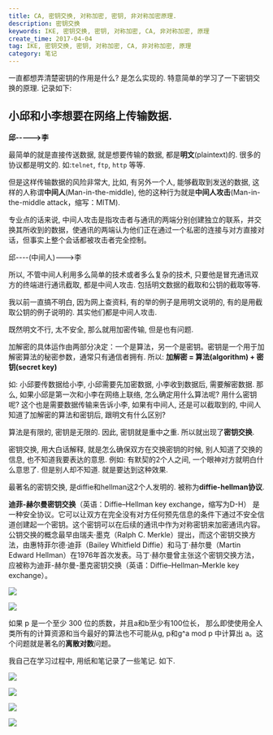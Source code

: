 ```yaml
---
title: CA, 密钥交换, 对称加密, 密钥, 非对称加密原理.
description: 密钥交换
keywords: IKE, 密钥交换, 密钥, 对称加密, CA, 非对称加密, 原理
create_time: 2017-04-04
tag: IKE, 密钥交换, 密钥, 对称加密, CA, 非对称加密, 原理
category: 笔记
---
```


一直都想弄清楚密钥的作用是什么? 是怎么实现的. 特意简单的学习了一下密钥交换的原理. 记录如下:

## 小邱和小李想要在网络上传输数据. 

**邱----->李**

最简单的就是直接传送数据, 就是想要传输的数据, 都是**明文**(plaintext)的. 很多的协议都是明文的. 如:`telnet`, `ftp`, `http` 等等. 

但是这样传输数据的风险非常大, 比如, 有另外一个人, 能够截取到发送的数据, 这样的人称谓**中间人**(Man-in-the-middle), 他的这种行为就是**中间人攻击**(Man-in-the-middle attack，缩写：MITM).

专业点的话来说, 中间人攻击是指攻击者与通讯的两端分别创建独立的联系，并交换其所收到的数据，使通讯的两端认为他们正在通过一个私密的连接与对方直接对话，但事实上整个会话都被攻击者完全控制。

邱----(中间人)--->李

所以, 不管中间人利用多么简单的技术或者多么复杂的技术, 只要他是冒充通讯双方的终端进行通讯截取, 都是中间人攻击. 包括明文数据的截取和公钥的截取等等. 

我以前一直搞不明白, 因为网上查资料, 有的举的例子是用明文说明的, 有的是用截取公钥的例子说明的. 其实他们都是中间人攻击. 



既然明文不行, 太不安全, 那么就用加密传输, 但是也有问题. 

加解密的具体运作由两部分决定：一个是算法，另一个是密钥。密钥是一个用于加解密算法的秘密参数，通常只有通信者拥有.
所以: **加解密 = 算法(algorithm) + 密钥(secret key)**

如: 小邱要传数据给小李, 小邱需要先加密数据, 小李收到数据后, 需要解密数据. 那么, 如果小邱是第一次和小李在网络上联络, 怎么确定用什么算法呢? 用什么密钥呢? 这个也是需要数据传输来告诉小李, 如果有中间人, 还是可以截取到的, 中间人知道了加解密的算法和密钥后, 跟明文有什么区别? 

算法是有限的, 密钥是无限的. 因此, 密钥就是重中之重. 所以就出现了**密钥交换**.

密钥交换, 用大白话解释, 就是怎么确保双方在交换密钥的时候, 别人知道了交换的信息, 也不知道我要表达的意思. 例如: 有默契的2个人之间, 一个眼神对方就明白什么意思了. 但是别人却不知道. 就是要达到这种效果. 

最著名的密钥交换, 是diffie和hellman这2个人发明的. 被称为**diffie-hellman协议**. 

**迪菲-赫尔曼密钥交换**（英语：Diffie–Hellman key exchange，缩写为D-H） 是一种安全协议。它可以让双方在完全没有对方任何预先信息的条件下通过不安全信道创建起一个密钥。这个密钥可以在后续的通讯中作为对称密钥来加密通讯内容。公钥交换的概念最早由瑞夫·墨克（Ralph C. Merkle）提出，而这个密钥交换方法，由惠特菲尔德·迪菲（Bailey Whitfield Diffie）和马丁·赫尔曼（Martin Edward Hellman）在1976年首次发表。马丁·赫尔曼曾主张这个密钥交换方法，应被称为迪菲-赫尔曼-墨克密钥交换（英语：Diffie–Hellman–Merkle key exchange）。

![](/images/14903657782556.jpg)

![](/images/14903660760754.jpg)

如果 p 是一个至少 300 位的质数，并且a和b至少有100位长， 那么即使使用全人类所有的计算资源和当今最好的算法也不可能从g, p和g^a mod p 中计算出 a。这个问题就是著名的**离散对数**问题。

我自己在学习过程中, 用纸和笔记录了一些笔记. 如下. 

![](/images/14913203178208.jpg)





![](/images/14913203665804.jpg)



![](/images/14913201344583.jpg)


![](/images/14913203999264.jpg)


